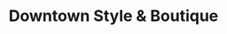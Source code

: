 ---
title: "Downtown Style & Boutique"
url: /garretson/downtown-style-and-boutique/
shop: beauty
---